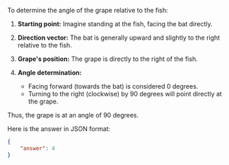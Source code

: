 To determine the angle of the grape relative to the fish:

1. **Starting point:** Imagine standing at the fish, facing the bat directly. 

2. **Direction vector:** The bat is generally upward and slightly to the right relative to the fish.

3. **Grape's position:** The grape is directly to the right of the fish.

4. **Angle determination:** 
   - Facing forward (towards the bat) is considered 0 degrees.
   - Turning to the right (clockwise) by 90 degrees will point directly at the grape.

Thus, the grape is at an angle of 90 degrees.

Here is the answer in JSON format:

```json
{
    "answer": 4
}
```